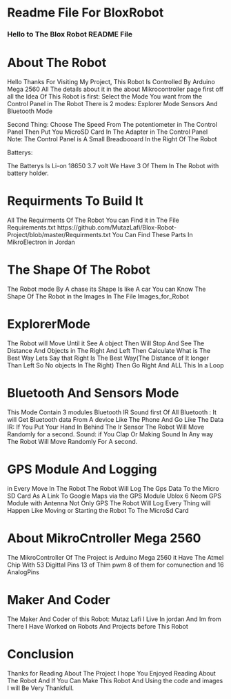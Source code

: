 <h1> Readme File For BloxRobot</h1>
<h3>Hello to The Blox Robot README File </h3>

<h1>About The Robot</h1>
<p>Hello Thanks For Visiting My Project,
This Robot Is Controlled By Arduino Mega 2560 All The details about it in the about Mikrocontroller page
first off all the Idea Of This Robot is first:
Select the Mode You want from the Control Panel in The Robot
There is 2 modes:
Explorer Mode 
Sensors And Bluetooth Mode 

Second Thing:
Choose The Speed From The potentiometer in The Control Panel
Then Put You MicroSD Card In The Adapter in The Control Panel
Note: The Control Panel is A Small Breadbooard In the Right Of The Robot

Batterys:

The Batterys Is Li-on 18650 3.7 volt 
We Have 3 Of Them In The Robot 
with battery holder.
</p>


<h1>Requirments To Build It </h1>
<p>All The Requirments Of The Robot You can Find it in The File Requirements.txt https://github.com/MutazLafi/Blox-Robot-Project/blob/master/Requirments.txt 
You Can Find These Parts In MikroElectron in Jordan
</p>

<h1>The Shape Of The Robot </h1>
<p>
The Robot mode By A chase its  Shape Is like A car 
You can Know The Shape Of The Robot in the Images In The File Images_for_Robot
</p>

<h1>ExplorerMode</h1>
<p>
The Robot will Move Until it See A object Then Will Stop And See The Distance And Objects in The Right And Left
Then Calculate What is The Best Way Lets Say that Right Is The Best Way(The Distance of It longer Than Left So No objects In The Right) Then Go Right And ALL This In a Loop
</p>

<h1>Bluetooth And Sensors Mode</h1>
<p>
This Mode Contain 3 modules 
Bluetooth 
IR
Sound
first Of All Bluetooth :
It will Get Bluetooth data From A device Like The Phone And Go Like The Data
IR:
If You Put Your Hand In Behind The Ir Sensor The Robot Will Move Randomly for a second.
Sound:
if You Clap Or Making Sound In Any way The Robot Will Move Randomly For A second.
</p>

<h1>GPS Module And Logging</h1>
<p>
in Every Move In The Robot The Robot Will Log The Gps Data To the Micro SD Card
As A Link To Google Maps via the GPS Module Ublox 6 Neom GPS Module
with Antenna
Not Only GPS The Robot Will Log Every Thing will Happen Like Moving or Starting the Robot To The MicroSd Card
</p>

<h1>About MikroCntroller Mega 2560</h1>
<p>
The MikroController Of The Project is Arduino Mega 2560
it Have The Atmel Chip
With 53 Digittal Pins 13 of Thim pwm 8 of them for comunection
and 16 AnalogPins 
</p>
<h1>Maker And Coder</h1>
<p>
The Maker And Coder of this Robot:
Mutaz Lafi
I Live In jordan And Im from There
I Have Worked on Robots And Projects before This Robot

</p>

<h1>Conclusion</h1>
<p>
Thanks for Reading About The Project I hope You Enjoyed Reading About The Robot 
And If You Can Make This Robot And Using the code and images I will Be Very Thankfull.
</p>
